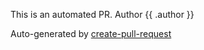 This is an automated PR. Author {{ .author }}

Auto-generated by [create-pull-request][1]

[1]: https://github.com/peter-evans/create-pull-request
